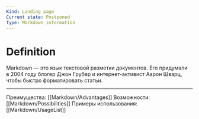 ```yaml
---
Kind: Landing page
Current state: Postponed
Type: Markdown information
---
```

# Definition
Markdown — это язык текстовой разметки документов. Его придумали в 2004 году блогер Джон Грубер и интернет-активист Аарон Шварц, чтобы быстро форматировать статьи.
***
Преимущества: [[Markdown/Advantages]]
Возможности: [[Markdown/Possibilities]]
Примеры использования: [[Markdown/UsageList]]